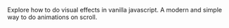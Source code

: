 Explore how to do visual effects in vanilla javascript. A modern and simple way to do animations on scroll.